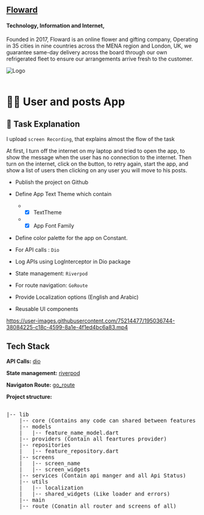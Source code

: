 ## [Floward](https://flowardcareers.elevatus.io)

#### Technology, Information and Internet,

Founded in 2017, Floward is an online flower and gifting company, Operating in 35 cities in nine countries across the
MENA region and London, UK, we guarantee same-day delivery across the board through our own refrigerated fleet to ensure
our arrangements arrive fresh to the customer.

![Logo](https://floward.imgix.net/web/Files/attachment/floward-logo-01-637374032965010488.svg?w=110&h=32&fit=crop&crop=entropy)
<br><br>

# 🚀🚀 User and posts App

## 📝 Task Explanation

I upload `screen Recording`, that explains almost the flow of the task

At first, I turn off the internet on my laptop and tried to open the app, to show the message when the user has no
connection to the internet.
Then turn on the internet, click on the button, to retry again, start the app, and show a list of users then clicking on
any user you will move to his posts.

* Publish the project on Github
* Define App Text Theme which contain

    *
        - [x] TextTheme
        
    *
        - [x] App Font Family
* Define color palette for the app on Constant.
* For API calls : `Dio`
* Log APIs using LogInterceptor in Dio package
* State management: `Riverpod`
* For route navigation: `GoRoute`
* Provide Localization options (English and Arabic)
* Reusable UI components



https://user-images.githubusercontent.com/75214477/195036744-38084225-c18c-4599-8a1e-4f1ed4bc6a83.mp4



## Tech Stack

**API Calls:** [dio](https://pub.dev/packages/dio)

**State management:** [riverpod](https://pub.dev/packages/riverpod)

**Navigaton Route:** [go_route](https://pub.dev/packages/go_router)

**Project structure:**




<pre>

|-- lib
    |-- core (Contains any code can shared between features such as app theme, constants, etc.)
    |-- models
    |   |-- feature_name_model.dart
    |-- providers (Contain all feartures provider)
    |-- repositories
    |   |-- feature_repository.dart
    |-- screens
    |   |-- screen_name
    |   |-- screen_widgets
    |-- services (Contain api manger and all Api Status)
    |-- utils 
    |   |-- localization
    |   |-- shared_widgets (Like loader and errors)
    |-- main 
    |-- route (Conatin all router and screens of all)

</pre>
